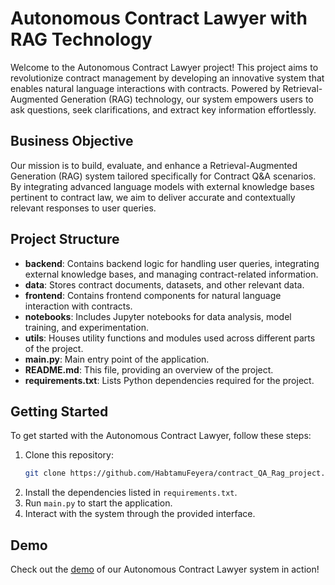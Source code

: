 # Autonomous Contract Lawyer with RAG Technology

Welcome to the Autonomous Contract Lawyer project! This project aims to revolutionize contract management by developing an innovative system that enables natural language interactions with contracts. Powered by Retrieval-Augmented Generation (RAG) technology, our system empowers users to ask questions, seek clarifications, and extract key information effortlessly.

## Business Objective

Our mission is to build, evaluate, and enhance a Retrieval-Augmented Generation (RAG) system tailored specifically for Contract Q&A scenarios. By integrating advanced language models with external knowledge bases pertinent to contract law, we aim to deliver accurate and contextually relevant responses to user queries.

## Project Structure

- **backend**: Contains backend logic for handling user queries, integrating external knowledge bases, and managing contract-related information.
- **data**: Stores contract documents, datasets, and other relevant data.
- **frontend**: Contains frontend components for natural language interaction with contracts.
- **notebooks**: Includes Jupyter notebooks for data analysis, model training, and experimentation.
- **utils**: Houses utility functions and modules used across different parts of the project.
- **main.py**: Main entry point of the application.
- **README.md**: This file, providing an overview of the project.
- **requirements.txt**: Lists Python dependencies required for the project.

## Getting Started
To get started with the Autonomous Contract Lawyer, follow these steps:
1. Clone this repository:
   ```bash
   git clone https://github.com/HabtamuFeyera/contract_QA_Rag_project.git
2. Install the dependencies listed in `requirements.txt`.
3. Run `main.py` to start the application.
4. Interact with the system through the provided interface.

## Demo
Check out the [demo](https://medium.com/@habtamufeyer02/contract-advisor-rag-towards-building-a-high-precision-legal-expert-llms-app-b0826b10058f) of our Autonomous Contract Lawyer system in action!



